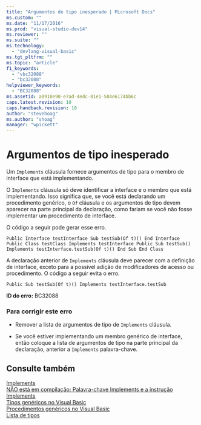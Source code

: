 ```yaml
---
title: "Argumentos de tipo inesperado | Microsoft Docs"
ms.custom: ""
ms.date: "11/17/2016"
ms.prod: "visual-studio-dev14"
ms.reviewer: ""
ms.suite: ""
ms.technology: 
  - "devlang-visual-basic"
ms.tgt_pltfrm: ""
ms.topic: "article"
f1_keywords: 
  - "vbc32088"
  - "bc32088"
helpviewer_keywords: 
  - "BC32088"
ms.assetid: a0918e90-e7ad-4edc-81e1-584e6174bb6c
caps.latest.revision: 10
caps.handback.revision: 10
author: "stevehoag"
ms.author: "shoag"
manager: "wpickett"
---
```

# Argumentos de tipo inesperado
Um `Implements` cláusula fornece argumentos de tipo para o membro de interface que está implementando.  
  
 O `Implements` cláusula só deve identificar a interface e o membro que está implementando. Isso significa que, se você está declarando um procedimento genérico, o `Of` cláusula e os argumentos de tipo devem aparecer na parte principal da declaração, como fariam se você não fosse implementar um procedimento de interface.  
  
 O código a seguir pode gerar esse erro.  
  
```  
Public Interface testInterface Sub testSub(Of t)() End Interface Public Class testClass Implements testInterface Public Sub testSub() Implements testInterface.testSub(Of t)() End Sub End Class  
```  
  
 A declaração anterior de `Implements` cláusula deve parecer com a definição de interface, exceto para a possível adição de modificadores de acesso ou procedimento. O código a seguir evita o erro.  
  
```  
Public Sub testSub(Of t)() Implements testInterface.testSub  
```  
  
 **ID do erro:** BC32088  
  
### Para corrigir este erro  
  
-   Remover a lista de argumentos de tipo de `Implements` cláusula.  
  
-   Se você estiver implementando um membro genérico de interface, então coloque a lista de argumentos de tipo na parte principal da declaração, anterior a `Implements` palavra\-chave.  
  
## Consulte também  
 [Implements](../Topic/Implements%20Clause%20\(Visual%20Basic\).md)   
 [NÃO está em compilação: Palavra\-chave Implements e a instrução Implements](http://msdn.microsoft.com/pt-br/b96560f7-6413-480f-a1e2-f80253bab5be)   
 [Tipos genéricos no Visual Basic](../Topic/Generic%20Types%20in%20Visual%20Basic%20\(Visual%20Basic\).md)   
 [Procedimentos genéricos no Visual Basic](../Topic/Generic%20Procedures%20in%20Visual%20Basic.md)   
 [Lista de tipos](../Topic/Type%20List%20\(Visual%20Basic\).md)